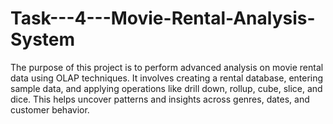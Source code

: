 # Task---4---Movie-Rental-Analysis-System


The purpose of this project is to perform advanced analysis on movie rental data using OLAP techniques. It involves creating a rental database, entering sample data, and applying operations like drill down, rollup, cube, slice, and dice. This helps uncover patterns and insights across genres, dates, and customer behavior.
